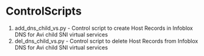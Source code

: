 # ControlScripts

1)  add_dns_child_vs.py - Control script to create Host Records in Infoblox DNS for Avi child SNI virtual services
2)  del_dns_child_vs.py - Control script to delete Host Records from Infoblox DNS for Avi child SNI virtual services
